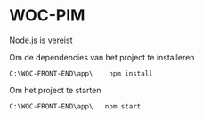 # WOC-PIM

Node.js is vereist

Om de dependencies van het project te installeren

```
C:\WOC-FRONT-END\app\    npm install
```


Om het project te starten
```
C:\WOC-FRONT-END\app\   npm start
```


